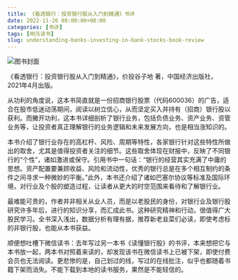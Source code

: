 ```yaml
---
title: 《看透银行：投资银行股从入门到精通》书评
date: 2022-11-26 08:00:00+08:00
categories: [书评]
tags: [响马读书]
slug: understanding-banks-investing-in-bank-stocks-book-review
---
```


<div class="p-3 text-center">
  <img class="img-fluid" src="/uploads/2022/1126/book-cover.png" alt="图书封面" style="max-width:400px; max-height:400px;">
</div>

《看透银行：投资银行股从入门到精通》，价投谷子地 著，中国经济出版社，2021年4月出版。

从功利的角度说，这本书简直就是一份招商银行股票（代码600036）的广告，适合在股市低迷动荡期间，阅读以树立信心，从而坚定买入并持有（招商）银行股以获利。而撇开功利，这本书详细剖析了银行业务，包括负债业务、资产业务、资管业务等，让投资者真正理解银行的业务逻辑和未来发展方向，也是相当涨知识的。

本书介绍了银行业存在的高杠杆、风险、周期等特性，各家银行针对这些特性所做出的取舍，尤其是值得投资者关注的细节。这些取舍体现在财报中，反映了不同银行的“个性”，诸如激进或保守。引用书中一句话：“银行的经营其实充满了中庸的思想。资产配置要兼顾收益、风险和流动性，优秀的银行总是在多个相互制约的条件之间寻求一种微妙的平衡。”此外，本书还介绍了诸如巴塞尔协议等标准及国际环境，对行业及个股的塑造过程，让读者从更大的时空范围来看待和了解银行业。

最难能可贵的，作者并非相关从业人员，而是以老股民的身份，对银行业及银行股研究许多年后，进行的知识分享，而汇成此书。这种研究精神和行动，很值得广大股民学习。全书深入浅出，数据分析有理有据，推荐新老韭菜们必读，即使考虑标的非银行股，也能从本书获益。

顺便想吐槽下微信读书：去年写过另一本书《读懂银行股》的书评，本来想把它与本书放一起，两本书对照着来读的，却发现该书在微信读书上已被下架，即使付费会员也无法阅读。更悲惨的是，自己划过的线，写过的在线批注，似乎也都随着书籍下架而消失。不能下载到本地的读书服务，果然是不能轻信的。
